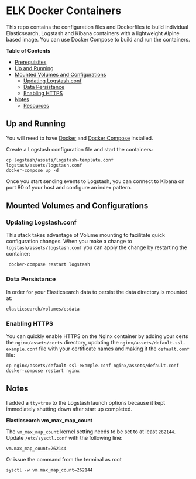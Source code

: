 # ELK Docker Containers

This repo contains the configuration files and Dockerfiles to build individual Elasticsearch, Logstash and Kibana containers with a lightweight Alpine based image. You can use Docker Compose to build and run the containers. 

<!-- START doctoc generated TOC please keep comment here to allow auto update -->
<!-- DON'T EDIT THIS SECTION, INSTEAD RE-RUN doctoc TO UPDATE -->

**Table of Contents**

- [Prerequisites](#prerequisites)
- [Up and Running](#up-and-running)
- [Mounted Volumes and Configurations](#mounted-volumes-and-configurations)
  - [Updating Logstash.conf](#updating-logstashconf)
  - [Data Persistance](#data-persistance)
  - [Enabling HTTPS](#enabling-https)
- [Notes](#notes)
  - [Resources](#resources)

<!-- END doctoc generated TOC please keep comment here to allow auto update -->

## Up and Running

You will need to have [Docker](https://docs.docker.com) and [Docker Compose](https://docs.docker.com/compose/install/) installed.

Create a Logstash configuration file and start the containers:

```
cp logstash/assets/logstash-template.conf  logstash/assets/logstash.conf
docker-compose up -d
```

Once you start sending events to Logstash, you can connect to Kibana on port 80 of your host and configure an index pattern.

## Mounted Volumes and Configurations

### Updating Logstash.conf

This stack takes advantage of Volume mounting to facilitate quick configuration changes. When you make a change to ```logstash/assets/logstash.conf``` you can apply the change by restarting the container:

     docker-compose restart logstash

### Data Persistance 

In order for your Elasticsearch data to persist the data directory is mounted at:

    elasticsearch/volumes/esdata 

### Enabling HTTPS

You can quickly enable HTTPS on the Nginx container by adding your certs the ```nginx/assets/certs``` directory, updating the ```nginx/assets/default-ssl-example.conf``` file with your certificate names and making it the ```default.conf``` file:

    cp nginx/assets/default-ssl-example.conf nginx/assets/default.conf
    docker-compose restart nginx

## Notes

I added a `tty=true` to the Logstash launch options because it kept immediately shutting down after start up completed.

__Elasticsearch vm_max_map_count__

The `vm_max_map_count` kernel setting needs to be set to at least `262144`. Update `/etc/sysctl.conf` with the following line:

```
vm.max_map_count=262144
```

Or issue the command from the terminal as root

```
sysctl -w vm.max_map_count=262144
```

